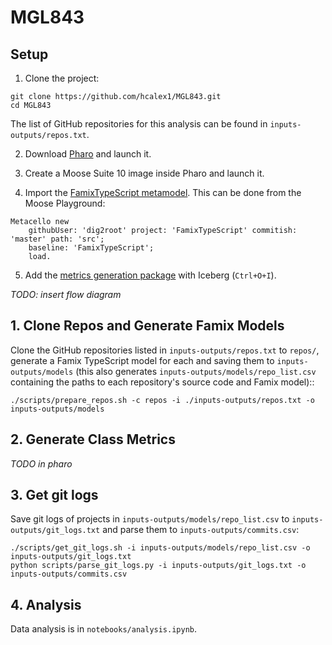 # MGL843

## Setup

1. Clone the project:
```
git clone https://github.com/hcalex1/MGL843.git
cd MGL843
```
The list of GitHub repositories for this analysis can be found in `inputs-outputs/repos.txt`.

2. Download [Pharo](https://pharo.org/download) and launch it. 

3. Create a Moose Suite 10 image inside Pharo and launch it.

4. Import the [FamixTypeScript metamodel](https://github.com/dig2root/FamixTypeScript). This can be done from the Moose Playground:
```
Metacello new 
    githubUser: 'dig2root' project: 'FamixTypeScript' commitish: 'master' path: 'src';
    baseline: 'FamixTypeScript';
    load.
```

5. Add the [metrics generation package](https://github.com/dig2root/PharoPackageMGL843) with Iceberg (`Ctrl+O+I`). 

*TODO: insert flow diagram*

## 1. Clone Repos and Generate Famix Models

Clone the GitHub repositories listed in `inputs-outputs/repos.txt` to `repos/`, generate a Famix TypeScript model for each and saving them to `inputs-outputs/models` (this also generates `inputs-outputs/models/repo_list.csv` containing the paths to each repository's source code and Famix model)::
```
./scripts/prepare_repos.sh -c repos -i ./inputs-outputs/repos.txt -o inputs-outputs/models
```

## 2. Generate Class Metrics
*TODO in pharo*

## 3. Get git logs
Save git logs of projects in `inputs-outputs/models/repo_list.csv` to `inputs-outputs/git_logs.txt` and parse them to `inputs-outputs/commits.csv`:
```
./scripts/get_git_logs.sh -i inputs-outputs/models/repo_list.csv -o inputs-outputs/git_logs.txt
python scripts/parse_git_logs.py -i inputs-outputs/git_logs.txt -o inputs-outputs/commits.csv
```

## 4. Analysis
Data analysis is in `notebooks/analysis.ipynb`.